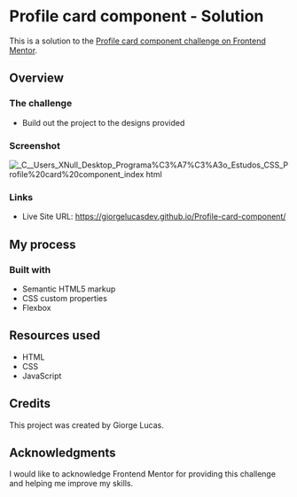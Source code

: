 # Profile card component - Solution

This is a solution to the [Profile card component challenge on Frontend Mentor](https://www.frontendmentor.io/challenges/profile-card-component-cfArpWshJ).

## Overview

### The challenge

- Build out the project to the designs provided

### Screenshot

![_C__Users_XNull_Desktop_Programa%C3%A7%C3%A3o_Estudos_CSS_Profile%20card%20component_index html](https://user-images.githubusercontent.com/97764442/224523214-9ab7d532-bc41-4d9d-89df-0678b01c7c7d.png)

### Links

- Live Site URL: <https://giorgelucasdev.github.io/Profile-card-component/>

## My process

### Built with

- Semantic HTML5 markup
- CSS custom properties
- Flexbox

## Resources used 

- HTML
- CSS
- JavaScript

## Credits 

This project was created by Giorge Lucas.

## Acknowledgments

I would like to acknowledge Frontend Mentor for providing this challenge and helping me improve my skills.

